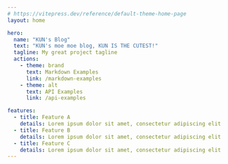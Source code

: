 ```yaml
---
# https://vitepress.dev/reference/default-theme-home-page
layout: home

hero:
  name: "KUN's Blog"
  text: "KUN's moe moe blog, KUN IS THE CUTEST!"
  tagline: My great project tagline
  actions:
    - theme: brand
      text: Markdown Examples
      link: /markdown-examples
    - theme: alt
      text: API Examples
      link: /api-examples

features:
  - title: Feature A
    details: Lorem ipsum dolor sit amet, consectetur adipiscing elit
  - title: Feature B
    details: Lorem ipsum dolor sit amet, consectetur adipiscing elit
  - title: Feature C
    details: Lorem ipsum dolor sit amet, consectetur adipiscing elit
---
```


